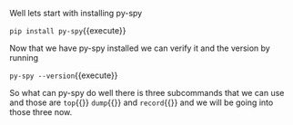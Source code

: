 Well lets start with installing py-spy

`pip install py-spy`{{execute}}

Now that we have py-spy installed we can verify it and the version by running

`py-spy --version`{{execute}}

So what can py-spy do well there is three subcommands that we can use and those are `top`{{}} `dump`{{}} and `record`{{}} and we will be going into those three now.